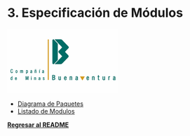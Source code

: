 # 3. Especificación de Módulos


<img src="../1/logo.png" alt="logo" style="width: 50%; height: auto;" />



* [Diagrama de Paquetes](3.1/3.1.md)
* [Listado de Modulos](3.2/3.2.md)

**[Regresar al README](../README.md)**